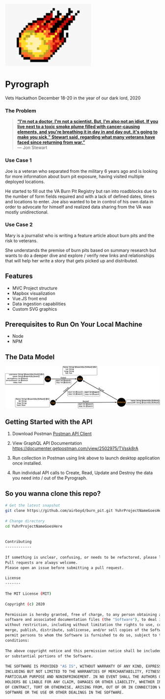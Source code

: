 ![fire](https://raw.githubusercontent.com/airboyd/burn_pit/main/fireball.png)

# Pyrograph

Vets Hackathon December 18-20 in the year of our dark lord, 2020


### The Problem

> [**“I'm not a doctor, I'm not a scientist. But, I'm also not an idiot. If you live next to a toxic smoke plume filled with cancer-causing elements, and you're breathing it in day in and day out, it's going to make you sick," Stewart said, regarding what many veterans have faced since returning from war.”**](https://www.npr.org/2020/09/16/913376758/jon-stewart-uses-his-celebrity-to-bring-attention-to-vets-exposed-to-burn-pits)<br>
> — Jon Stewart

### Use Case 1

Joe is a veteran who separated from the military 6 years ago and is looking for more information about burn pit exposure, having visited multiple deployed locations.

He started to fill out the VA Burn Pit Registry but ran into roadblocks due to the number of form fields required and with a lack of defined dates, times and locations to enter. Joe also wanted to be in control of his own data in order to advocate for himself and realized data sharing from the VA was mostly unidirectional.

### Use Case 2

Mary is a journalist who is writing a feature article about burn pits and the risk to veterans. 

She understands the premise of burn pits based on summary research but wants to do a deeper dive and explore / verify new links and relationships that will help her write a story that gets picked up and distributed.


Features
--------

- MVC Project structure
- Mapbox visualization
- Vue.JS front end
- Data ingestion capabilities
- Custom SVG graphics


Prerequisites to Run On Your Local Machine
-------------

- Node
- NPM


The Data Model
---------------
![data-model](https://raw.githubusercontent.com/airboyd/burn_pit/main/burn-pit-data-model.png)



Getting Started with the API
---------------
1. Download Postman [Postman API Client](https://www.postman.com/product/rest-client/)

2. View GraphQL API Documentation https://documenter.getpostman.com/view/2502975/TVssk8rA

3. Run collection in Postman using link above to launch desktop application once installed.

4. Run individual API calls to Create, Read, Update and Destroy the data you need into / out of the Pyrograph.



So you wanna clone this repo?
---------------

```bash
# Get the latest snapshot
git clone https://github.com/airboyd/burn_pit.git YuhrProjectNameGoesHere

# Change directory
cd YuhrProjectNameGoesHere


Contributing
------------

If something is unclear, confusing, or needs to be refactored, please let us know. 
Pull requests are always welcome. 
Please open an issue before submitting a pull request.

License
-------

The MIT License (MIT)

Copyright (c) 2020

Permission is hereby granted, free of charge, to any person obtaining a copy of this 
software and associated documentation files (the "Software"), to deal in the Software 
without restriction, including without limitation the rights to use, copy, modify, 
merge, publish, distribute, sublicense, and/or sell copies of the Software, and to 
permit persons to whom the Software is furnished to do so, subject to the following 
conditions:

The above copyright notice and this permission notice shall be included in all copies 
or substantial portions of the Software.

THE SOFTWARE IS PROVIDED "AS IS", WITHOUT WARRANTY OF ANY KIND, EXPRESS OR IMPLIED, 
INCLUDING BUT NOT LIMITED TO THE WARRANTIES OF MERCHANTABILITY, FITNESS FOR A 
PARTICULAR PURPOSE AND NONINFRINGEMENT. IN NO EVENT SHALL THE AUTHORS OR COPYRIGHT 
HOLDERS BE LIABLE FOR ANY CLAIM, DAMAGES OR OTHER LIABILITY, WHETHER IN AN ACTION 
OF CONTRACT, TORT OR OTHERWISE, ARISING FROM, OUT OF OR IN CONNECTION WITH THE 
SOFTWARE OR THE USE OR OTHER DEALINGS IN THE SOFTWARE.
